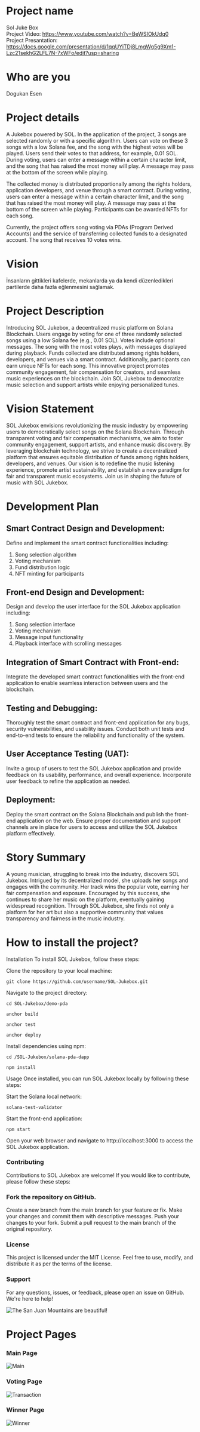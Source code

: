 # Project name

Sol Juke Box  
Project Video: https://www.youtube.com/watch?v=BeWSIOkUdq0  
Project Presantation: https://docs.google.com/presentation/d/1qqUYiTDj8LmgWg5g9Xm1-Lzc21sekhG2LFL7N-7xWFo/edit?usp=sharing

# Who are you

Dogukan Esen

# Project details

A Jukebox powered by SOL. In the application of the project, 3 songs are selected randomly or with a specific algorithm. Users can vote on these 3 songs with a low Solana fee, and the song with the highest votes will be played. Users send their votes to that address, for example, 0.01 SOL. During voting, users can enter a message within a certain character limit, and the song that has raised the most money will play. A message may pass at the bottom of the screen while playing.

The collected money is distributed proportionally among the rights holders, application developers, and venue through a smart contract. During voting, users can enter a message within a certain character limit, and the song that has raised the most money will play. A message may pass at the bottom of the screen while playing. Participants can be awarded NFTs for each song.

Currently, the project offers song voting via PDAs (Program Derived Accounts) and the service of transferring collected funds to a designated account. The song that receives 10 votes wins.

# Vision

İnsanların gittikleri kafelerde, mekanlarda ya da kendi düzenledikleri partilerde daha fazla eğlenmesini sağlamak.

# Project Description

Introducing SOL Jukebox, a decentralized music platform on Solana Blockchain. Users engage by voting for one of three randomly selected songs using a low Solana fee (e.g., 0.01 SOL). Votes include optional messages. The song with the most votes plays, with messages displayed during playback. Funds collected are distributed among rights holders, developers, and venues via a smart contract. Additionally, participants can earn unique NFTs for each song. This innovative project promotes community engagement, fair compensation for creators, and seamless music experiences on the blockchain. Join SOL Jukebox to democratize music selection and support artists while enjoying personalized tunes.

# Vision Statement

SOL Jukebox envisions revolutionizing the music industry by empowering users to democratically select songs on the Solana Blockchain. Through transparent voting and fair compensation mechanisms, we aim to foster community engagement, support artists, and enhance music discovery. By leveraging blockchain technology, we strive to create a decentralized platform that ensures equitable distribution of funds among rights holders, developers, and venues. Our vision is to redefine the music listening experience, promote artist sustainability, and establish a new paradigm for fair and transparent music ecosystems. Join us in shaping the future of music with SOL Jukebox.

# Development Plan

## Smart Contract Design and Development:

Define and implement the smart contract functionalities including:

1. Song selection algorithm
2. Voting mechanism
3. Fund distribution logic
4. NFT minting for participants

## Front-end Design and Development:

Design and develop the user interface for the SOL Jukebox application including:

1. Song selection interface
2. Voting mechanism
3. Message input functionality
4. Playback interface with scrolling messages

## Integration of Smart Contract with Front-end:

Integrate the developed smart contract functionalities with the front-end application to enable seamless interaction between users and the blockchain.

## Testing and Debugging:

Thoroughly test the smart contract and front-end application for any bugs, security vulnerabilities, and usability issues. Conduct both unit tests and end-to-end tests to ensure the reliability and functionality of the system.

## User Acceptance Testing (UAT):

Invite a group of users to test the SOL Jukebox application and provide feedback on its usability, performance, and overall experience. Incorporate user feedback to refine the application as needed.

## Deployment:

Deploy the smart contract on the Solana Blockchain and publish the front-end application on the web. Ensure proper documentation and support channels are in place for users to access and utilize the SOL Jukebox platform effectively.

# Story Summary

A young musician, struggling to break into the industry, discovers SOL Jukebox. Intrigued by its decentralized model, she uploads her songs and engages with the community. Her track wins the popular vote, earning her fair compensation and exposure. Encouraged by this success, she continues to share her music on the platform, eventually gaining widespread recognition. Through SOL Jukebox, she finds not only a platform for her art but also a supportive community that values transparency and fairness in the music industry.

# How to install the project?

Installation
To install SOL Jukebox, follow these steps:

Clone the repository to your local machine:

`git clone https://github.com/username/SOL-Jukebox.git`

Navigate to the project directory:

`cd SOL-Jukebox/demo-pda`

`anchor build`

`anchor test`

`anchor deploy`

Install dependencies using npm:

`cd /SOL-Jukebox/solana-pda-dapp`

`npm install`

Usage
Once installed, you can run SOL Jukebox locally by following these steps:

Start the Solana local network:

`solana-test-validator`

Start the front-end application:

`npm start`

Open your web browser and navigate to http://localhost:3000 to access the SOL Jukebox application.

### Contributing

Contributions to SOL Jukebox are welcome! If you would like to contribute, please follow these steps:

### Fork the repository on GitHub.

Create a new branch from the main branch for your feature or fix.
Make your changes and commit them with descriptive messages.
Push your changes to your fork.
Submit a pull request to the main branch of the original repository.

### License

This project is licensed under the MIT License. Feel free to use, modify, and distribute it as per the terms of the license.

### Support

For any questions, issues, or feedback, please open an issue on GitHub. We're here to help!

![The San Juan Mountains are beautiful!](/img/wp.png "San Juan Mountains")

# Project Pages

### Main Page

![Main](/img/main.png "Main")

### Voting Page

![Transaction](/img/transaction.png "Transaction")

### Winner Page

![Winner](/img/Winner.png "Winner")
